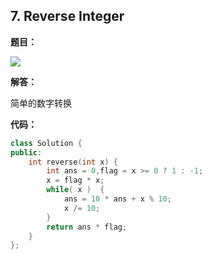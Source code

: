 ## 7. Reverse Integer

**题目：**

![](http://p9zl5r4hu.bkt.clouddn.com/2018-10-19leet_7.png)

**解答：**

简单的数字转换

**代码：**

```cpp
class Solution {
public:
    int reverse(int x) {
        int ans = 0,flag = x >= 0 ? 1 : -1;
        x = flag * x;
        while( x )  {
            ans = 10 * ans + x % 10;
            x /= 10;
        }
        return ans * flag;
    }
};
```

